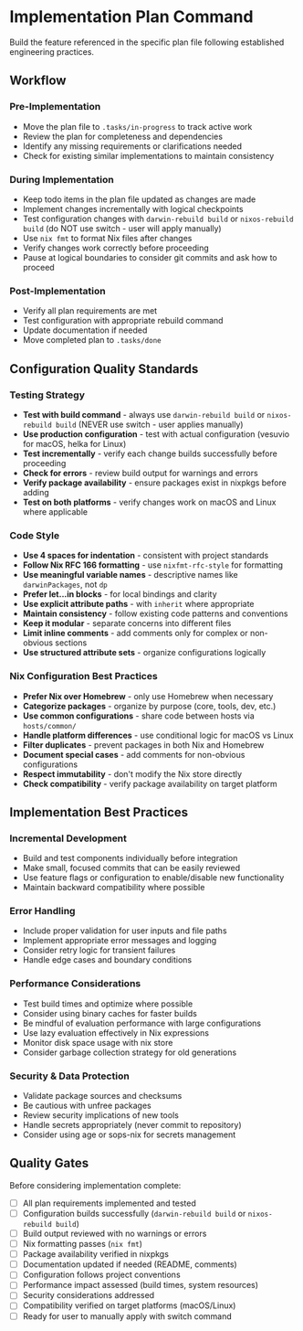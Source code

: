 # Implementation Plan Command

Build the feature referenced in the specific plan file following established engineering practices.

## Workflow

### Pre-Implementation

- Move the plan file to `.tasks/in-progress` to track active work
- Review the plan for completeness and dependencies
- Identify any missing requirements or clarifications needed
- Check for existing similar implementations to maintain consistency

### During Implementation

- Keep todo items in the plan file updated as changes are made
- Implement changes incrementally with logical checkpoints
- Test configuration changes with `darwin-rebuild build` or `nixos-rebuild build` (do NOT use switch - user will apply manually)
- Use `nix fmt` to format Nix files after changes
- Verify changes work correctly before proceeding
- Pause at logical boundaries to consider git commits and ask how to proceed

### Post-Implementation

- Verify all plan requirements are met
- Test configuration with appropriate rebuild command
- Update documentation if needed
- Move completed plan to `.tasks/done`

## Configuration Quality Standards

### Testing Strategy

- **Test with build command** - always use `darwin-rebuild build` or `nixos-rebuild build` (NEVER use switch - user applies manually)
- **Use production configuration** - test with actual configuration (vesuvio for macOS, helka for Linux)
- **Test incrementally** - verify each change builds successfully before proceeding
- **Check for errors** - review build output for warnings and errors
- **Verify package availability** - ensure packages exist in nixpkgs before adding
- **Test on both platforms** - verify changes work on macOS and Linux where applicable

### Code Style

- **Use 4 spaces for indentation** - consistent with project standards
- **Follow Nix RFC 166 formatting** - use `nixfmt-rfc-style` for formatting
- **Use meaningful variable names** - descriptive names like `darwinPackages`, not `dp`
- **Prefer let...in blocks** - for local bindings and clarity
- **Use explicit attribute paths** - with `inherit` where appropriate
- **Maintain consistency** - follow existing code patterns and conventions
- **Keep it modular** - separate concerns into different files
- **Limit inline comments** - add comments only for complex or non-obvious sections
- **Use structured attribute sets** - organize configurations logically

### Nix Configuration Best Practices

- **Prefer Nix over Homebrew** - only use Homebrew when necessary
- **Categorize packages** - organize by purpose (core, tools, dev, etc.)
- **Use common configurations** - share code between hosts via `hosts/common/`
- **Handle platform differences** - use conditional logic for macOS vs Linux
- **Filter duplicates** - prevent packages in both Nix and Homebrew
- **Document special cases** - add comments for non-obvious configurations
- **Respect immutability** - don't modify the Nix store directly
- **Check compatibility** - verify package availability on target platform

## Implementation Best Practices

### Incremental Development

- Build and test components individually before integration
- Make small, focused commits that can be easily reviewed
- Use feature flags or configuration to enable/disable new functionality
- Maintain backward compatibility where possible

### Error Handling

- Include proper validation for user inputs and file paths
- Implement appropriate error messages and logging
- Consider retry logic for transient failures
- Handle edge cases and boundary conditions

### Performance Considerations

- Test build times and optimize where possible
- Consider using binary caches for faster builds
- Be mindful of evaluation performance with large configurations
- Use lazy evaluation effectively in Nix expressions
- Monitor disk space usage with nix store
- Consider garbage collection strategy for old generations

### Security & Data Protection

- Validate package sources and checksums
- Be cautious with unfree packages
- Review security implications of new tools
- Handle secrets appropriately (never commit to repository)
- Consider using age or sops-nix for secrets management

## Quality Gates

Before considering implementation complete:

- [ ] All plan requirements implemented and tested
- [ ] Configuration builds successfully (`darwin-rebuild build` or `nixos-rebuild build`)
- [ ] Build output reviewed with no warnings or errors
- [ ] Nix formatting passes (`nix fmt`)
- [ ] Package availability verified in nixpkgs
- [ ] Documentation updated if needed (README, comments)
- [ ] Configuration follows project conventions
- [ ] Performance impact assessed (build times, system resources)
- [ ] Security considerations addressed
- [ ] Compatibility verified on target platforms (macOS/Linux)
- [ ] Ready for user to manually apply with switch command
